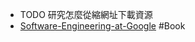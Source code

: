 - TODO 研究怎麼從縮網址下載資源
- [Software-Engineering-at-Google](https://software-engineering-at-google.gh.miniasp.com/?fbclid=IwAR3kNFva6S5bokyhg9ggpZSRxBt-vMbIgBh_1K5b5UASr2wQ1idHXePxe5U#/) #Book